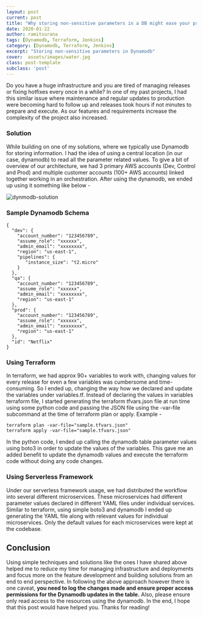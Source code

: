 ```yaml
---
layout: post
current: post
title: "Why storing non-sensitive parameters in a DB might ease your production deployments?"
date: 2020-01-22
author: ramitsurana
tags: [Dynamodb, Terraform, Jenkins]
category: [Dynamodb, Terraform, Jenkins]
excerpt: "Storing non-sensitive parameters in Dynamodb"
cover:  assets/images/water.jpg
class: post-template
subclass: 'post'
---
```


Do you have a huge infrastructure and you are tired of managing releases or fixing hotfixes every once in a while? In one of my past projects, I had this similar issue where maintenance and regular updates to production were becoming hard to follow up and releases took hours if not minutes to prepare and execute. As our features and requirements increase the complexity of the project also increased.

### Solution

While building on one of my solutions, where we typically use Dynamodb for storing information. I  had the idea of using a central location (in our case, dynamodb) to read all the parameter related values. To give a bit of overview of our architecture, we had 3 primary AWS accounts (Dev, Control and Prod) and multiple customer accounts (100+ AWS accounts) linked together working in an orchestration. After using the dynamodb, we ended up using it something like below -


![dynmodb-solution](/images/dynamodb-storing-values.png)

### Sample Dynamodb Schema

```
{
  "dev": {
    "account_number": "123456789",
    "assume_role": "xxxxxx",
    "admin_email": "xxxxxxxx",
    "region": "us-east-1",
    "pipelines": {
       "instance_size": "t2.micro" 
    }
  },
  "qa": {
    "account_number": "123456789",
    "assume_role": "xxxxxx",
    "admin_email": "xxxxxxxx",
    "region": "us-east-1"
  },
  "prod": {
    "account_number": "123456789",
    "assume_role": "xxxxxx",
    "admin_email": "xxxxxxxx",
    "region": "us-east-1"
  },
  "id": "Netflix"
}
```

### Using Terraform

In terraform, we had approx 90+ variables to work with, changing values for every release for even a few variables was cumbersome and time-consuming. So I ended up, changing the way how we declared and update the variables under variables.tf. Instead of declaring the values in variables terraform file, I started generating the terraform tfvars.json file at run time using some python code and passing the JSON file using the -var-file subcommand at the time of terraform plan or apply. Example -

```
terraform plan -var-file="sample.tfvars.json"
terraform apply -var-file="sample.tfvars.json"
```

In the python code, I ended up calling the dynamodb table parameter values using boto3 in order to update the values of the variables. This gave me an added benefit to update the dynamodb values and execute the terraform code without doing any code changes.

### Using Serverless Framework

Under our serverless framework usage, we had distributed the workflow into several different microservices. These microservices had different parameter values declared in different YAML files under individual services. Similar to terraform, using simple boto3 and dynamodb I ended up generating the YAML file along with relevant values for individual microservices. Only the default values for each microservices were kept at the codebase. 

## Conclusion

Using simple techniques and solutions like the ones I have shared above helped me to reduce my time for managing infrastructure and deployments and focus more on the feature development and building solutions from an end to end perspective. In following the above approach however there is one caveat, **you need to log the changes made and ensure proper access permissions for the Dynamodb updates in the table.** Also, please ensure only read access to the resources using the dynamodb. In the end, I hope that this post would have helped you. Thanks for reading!